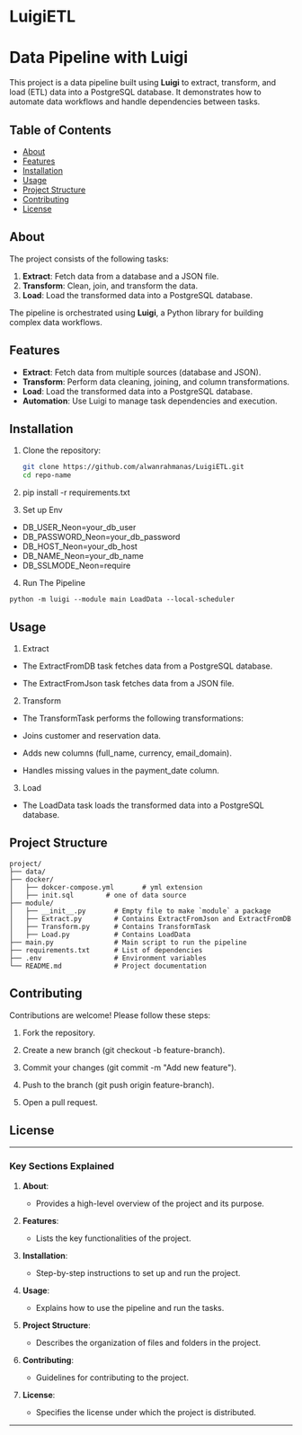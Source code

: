 ﻿# LuigiETL

# Data Pipeline with Luigi

This project is a data pipeline built using **Luigi** to extract, transform, and load (ETL) data into a PostgreSQL database. It demonstrates how to automate data workflows and handle dependencies between tasks.

## Table of Contents
- [About](#about)
- [Features](#features)
- [Installation](#installation)
- [Usage](#usage)
- [Project Structure](#project-structure)
- [Contributing](#contributing)
- [License](#license)

## About
The project consists of the following tasks:
1. **Extract**: Fetch data from a database and a JSON file.
2. **Transform**: Clean, join, and transform the data.
3. **Load**: Load the transformed data into a PostgreSQL database.

The pipeline is orchestrated using **Luigi**, a Python library for building complex data workflows.

## Features
- **Extract**: Fetch data from multiple sources (database and JSON).
- **Transform**: Perform data cleaning, joining, and column transformations.
- **Load**: Load the transformed data into a PostgreSQL database.
- **Automation**: Use Luigi to manage task dependencies and execution.

## Installation
1. Clone the repository:
   ```bash
   git clone https://github.com/alwanrahmanas/LuigiETL.git
   cd repo-name

2. pip install -r requirements.txt

3. Set up Env

- DB_USER_Neon=your_db_user
- DB_PASSWORD_Neon=your_db_password
- DB_HOST_Neon=your_db_host
- DB_NAME_Neon=your_db_name
- DB_SSLMODE_Neon=require

4. Run The Pipeline

```
python -m luigi --module main LoadData --local-scheduler
```

## Usage

1. Extract
- The ExtractFromDB task fetches data from a PostgreSQL database.

- The ExtractFromJson task fetches data from a JSON file.

2. Transform
- The TransformTask performs the following transformations:

- Joins customer and reservation data.

- Adds new columns (full_name, currency, email_domain).

- Handles missing values in the payment_date column.

3. Load
- The LoadData task loads the transformed data into a PostgreSQL database.

## Project Structure
```
project/
├── data/
├── docker/
│   ├── dokcer-compose.yml       # yml extension
│   ├── init.sql        # one of data source
├── module/
│   ├── __init__.py       # Empty file to make `module` a package
│   ├── Extract.py        # Contains ExtractFromJson and ExtractFromDB
│   ├── Transform.py      # Contains TransformTask
│   ├── Load.py           # Contains LoadData
├── main.py               # Main script to run the pipeline
├── requirements.txt      # List of dependencies
├── .env                  # Environment variables
└── README.md             # Project documentation

```

## Contributing

Contributions are welcome! Please follow these steps:

1. Fork the repository.

2. Create a new branch (git checkout -b feature-branch).

3. Commit your changes (git commit -m "Add new feature").

4. Push to the branch (git push origin feature-branch).

5. Open a pull request.

## License


---

### **Key Sections Explained**

1. **About**:
   - Provides a high-level overview of the project and its purpose.

2. **Features**:
   - Lists the key functionalities of the project.

3. **Installation**:
   - Step-by-step instructions to set up and run the project.

4. **Usage**:
   - Explains how to use the pipeline and run the tasks.

5. **Project Structure**:
   - Describes the organization of files and folders in the project.

6. **Contributing**:
   - Guidelines for contributing to the project.

7. **License**:
   - Specifies the license under which the project is distributed.

---




